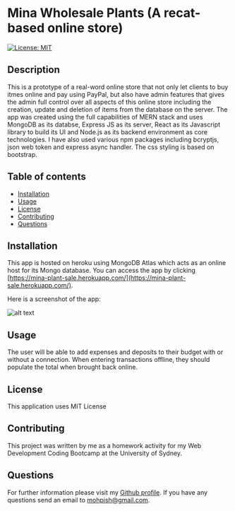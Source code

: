# Mina Wholesale Plants (A recat-based online store)

  [![License: MIT](https://img.shields.io/badge/License-MIT-yellow.svg)](https://github.com/Mohammad-Pishdar/employee_summary_template_engine/blob/master/LICENSE)

  ## Description
  This is a prototype of a real-word online store that not only let clients to buy itmes online and pay using PayPal, but also have admin features that gives the admin full control over all aspects of this online store including the creation, update and deletion of items from the database on the server. The app was created using the full capabilities of MERN stack and uses MongoDB as its databse, Express JS as its server, React as its Javascript library to build its UI and Node.js as its backend environment as core technologies. I have also used various npm packages including bcryptjs, json web token and express async handler. The css styling is based on bootstrap.

  ## Table of contents
  
  * [Installation](#installation)
  * [Usage](#usage)
  * [License](#license)
  * [Contributing](#contributing)
  * [Questions](#questions)
  

  ## Installation

  This app is hosted on heroku using MongoDB Atlas which acts as an online host for its Mongo database. You can access the app by clicking [https://mina-plant-sale.herokuapp.com/](https://mina-plant-sale.herokuapp.com/).
  
  Here is a screenshot of the app:
  
  ![alt text](https://github.com/Mohammad-Pishdar/Mina-Ecommerce-Portal-For-plant-sale/blob/main/ReadmeImages/5.jpg?raw=true)

  ## Usage

  The user will be able to add expenses and deposits to their budget with or without a connection. When entering transactions offline, they should populate the total when brought back online.

  ## License

  This application uses MIT License

  ## Contributing

  This project was written by me as a homework activity for my Web Development Coding Bootcamp at the University of Sydney.

  ## Questions

  For further information please visit my [Github profile](https://github.com/Mohammad-Pishdar). If you have any questions send an email to mohpish@gmail.com.

